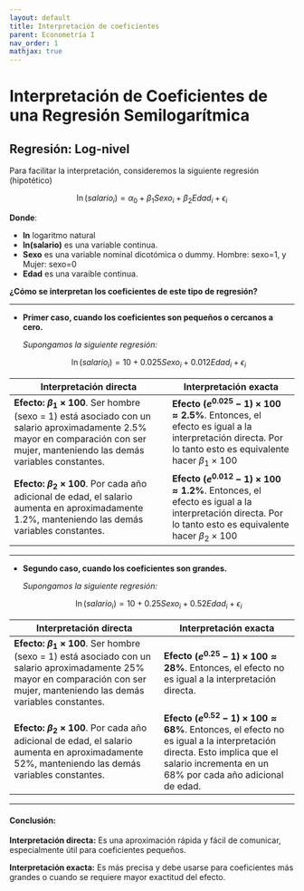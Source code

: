 ```yaml
---
layout: default
title: Interpretación de coeficientes 
parent: Econometría I
nav_order: 1
mathjax: true
---
```

# Interpretación de Coeficientes de una Regresión Semilogarítmica

## Regresión: Log-nivel

Para facilitar la interpretación, consideremos la siguiente regresión (hipotético)

$$
\ln(salario_i)= \alpha_0 + \beta_1Sexo_i + \beta_2Edad_i + \epsilon_i
$$

**Donde**:

- **ln** logaritmo natural
- **ln(salario)** es una variable continua.
- **Sexo** es una variable nominal dicotómica o dummy. Hombre: sexo=1, y Mujer: sexo=0
- **Edad** es una varaible continua.

**¿Cómo se interpretan los coeficientes de este tipo de regresión?**

---

* **Primer caso, cuando los coeficientes son pequeños o cercanos a cero.**

  *Supongamos la siguiente regresión:*

  $$
  \ln(salario_i)= 10 + 0.025Sexo_i + 0.012Edad_i + \epsilon_i
  $$

| Interpretación directa                                                                                                                                                                              | Interpretación exacta                                                                                                                                                                |
| ---------------------------------------------------------------------------------------------------------------------------------------------------------------------------------------------------- | ------------------------------------------------------------------------------------------------------------------------------------------------------------------------------------- |
| **Efecto: $\beta_1 \times 100$**. Ser hombre (sexo = 1) está asociado con un salario aproximadamente 2.5% mayor en comparación con ser mujer, manteniendo las demás variables constantes. | **Efecto $(e^{0.025}-1)\times 100 \approx 2.5\%$**. Entonces, el efecto es igual a la interpretación directa. Por lo tanto esto es equivalente hacer $\beta_1 \times 100$  |
| **Efecto: $\beta_2 \times 100$**. Por cada año adicional de edad, el salario aumenta en aproximadamente 1.2%, manteniendo las demás variables constantes.                                  | **Efecto $(e^{0.012}-1)\times 100 \approx 1.2\%$**. Entonces, el efecto es igual a la interpretación directa.  Por lo tanto esto es equivalente hacer $\beta_2 \times 100$ |

---

* **Segundo caso, cuando los coeficientes son grandes.**

  *Supongamos la siguiente regresión:*

  $$
  \ln(salario_i)= 10 + 0.25Sexo_i + 0.52Edad_i + \epsilon_i
  $$

| Interpretación directa                                                                                                                                                                             | Interpretación exacta                                                                                                                                                                                    |
| --------------------------------------------------------------------------------------------------------------------------------------------------------------------------------------------------- | --------------------------------------------------------------------------------------------------------------------------------------------------------------------------------------------------------- |
| **Efecto: $\beta_1 \times 100$**. Ser hombre (sexo = 1) está asociado con un salario aproximadamente 25% mayor en comparación con ser mujer, manteniendo las demás variables constantes. | **Efecto $(e^{0.25}-1)\times 100 \approx 28\%$**. Entonces, el efecto no es igual a la interpretación directa.                                                                                   |
| **Efecto: $\beta_2 \times 100$**. Por cada año adicional de edad, el salario aumenta en aproximadamente 52%, manteniendo las demás variables constantes.                                  | **Efecto $(e^{0.52}-1)\times 100 \approx 68\%$**. Entonces, el efecto no es igual a la interpretación directa. Esto implica que el salario incrementa en un 68% por cada año adicional de edad. |

---

#### Conclusión:

**Interpretación directa:** Es una aproximación rápida y fácil de comunicar, especialmente útil para coeficientes pequeños.

**Interpretación exacta:** Es más precisa y debe usarse para coeficientes más grandes o cuando se requiere mayor exactitud del efecto.
